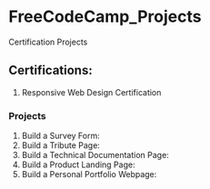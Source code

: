 # FreeCodeCamp_Projects
Certification Projects

## Certifications:
1. Responsive Web Design Certification

### Projects
1. Build a Survey Form:
2. Build a Tribute Page:
3. Build a Technical Documentation Page:
4. Build a Product Landing Page:
5. Build a Personal Portfolio Webpage:

